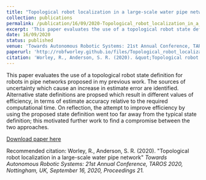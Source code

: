 ```yaml
---
title: "Topological robot localization in a large-scale water pipe network"
collection: publications
permalink: /publication/16/09/2020-Topological_robot_localization_in_a_large-scale_water_pipe_network
excerpt: 'This paper evaluates the use of a topological robot state definition for robots in pipe networks proposed in my previous work. The sources of uncertainty which cause an increase in estimate error are identified. Alternative state definitions are propsed which result in different values of efficiency, in terms of estimate accuracy relative to the required computational time. On reflection, the attempt to improve efficiency by using the proposed state definition went too far away from the typical state definition; this motivated further work to find a compromise between the two approaches.'
date: 16/09/2020
status: published
venue: 'Towards Autonomous Robotic Systems: 21st Annual Conference, TAROS 2020, Nottingham, UK, September 16, 2020, Proceedings 21'
paperurl: 'http://robfworley.github.io/files/Topological_robot_localization_in_a_large-scale_water_pipe_network.pdf'
citation: 'Worley, R., Anderson, S. R. (2020). &quot;Topological robot localization in a large-scale water pipe network&quot; <i>Towards Autonomous Robotic Systems: 21st Annual Conference, TAROS 2020, Nottingham, UK, September 16, 2020, Proceedings 21.</i>'
---
```

This paper evaluates the use of a topological robot state definition for robots in pipe networks proposed in my previous work. The sources of uncertainty which cause an increase in estimate error are identified. Alternative state definitions are propsed which result in different values of efficiency, in terms of estimate accuracy relative to the required computational time. On reflection, the attempt to improve efficiency by using the proposed state definition went too far away from the typical state definition; this motivated further work to find a compromise between the two approaches.

[Download paper here](http://robfworley.github.io/files/Topological_robot_localization_in_a_large-scale_water_pipe_network.pdf)

Recommended citation: Worley, R., Anderson, S. R. (2020). "Topological robot localization in a large-scale water pipe network" <i>Towards Autonomous Robotic Systems: 21st Annual Conference, TAROS 2020, Nottingham, UK, September 16, 2020, Proceedings 21.</i>